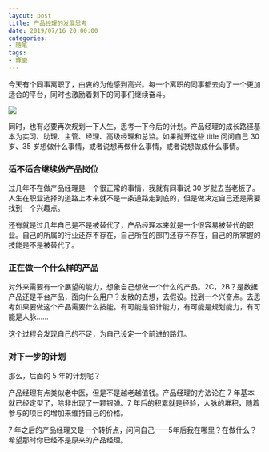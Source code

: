 ```yaml
---
layout: post
title: 产品经理的发展思考
date: 2019/07/16 20:00:00
categories:
- 随笔
tags:
- 琢磨
---
```


今天有个同事离职了，由衷的为他感到高兴。每一个离职的同事都去向了一个更加适合的平台，同时也激励着剩下的同事们继续奋斗。

![](http://pics.naaln.com/blog/2019-07-16-172202.jpg-basicBlog)

同时，也有必要再次规划一下人生，思考一下今后的计划。产品经理的成长路径基本为实习、助理、主管、经理、高级经理和总监。如果抛开这些 title 问问自己 30 岁、35 岁想做什么事情，或者说想再做什么事情，或者说想做成什么事情。

### 适不适合继续做产品岗位
   
过几年不在做产品经理是一个很正常的事情，我就有同事说 30 岁就去当老板了。人生在职业选择的道路上本来就不是一条道路走到底的，但是做决定自己还是需要找到一个兴趣点。

还有就是过几年自己是不是被替代了，产品经理本来就是一个很容易被替代的职业。自己的所属的行业还存不存在，自己所在的部门还存不存在，自己的所掌握的技能是不是被替代了。

### 正在做一个什么样的产品

对外来需要有一个展望的能力，想象自己想做一个什么的产品。2C，2B？是数据产品还是平台产品，面向什么用户？发散的去想，去假设。找到一个兴奋点。去思考如果要做这个产品需要什么技能。有可能是设计能力，有可能是规划能力，有可能是人脉……

这个过程会发现自己的不足，为自己设定一个前进的路灯。

### 对下一步的计划

那么，后面的 5 年的计划呢？

产品经理有点类似老中医，但是不是越老越值钱。产品经理的方法论在 7 年基本就已经定型了，除非出现了一颗银弹。7 年后的积累就是经验，人脉的堆积，随着参与的项目的增加来维持自己的价格。

7 年之后的产品经理又是一个转折点，问问自己——5年后我在哪里？在做什么？希望那时你已经不是原来的产品经理。
